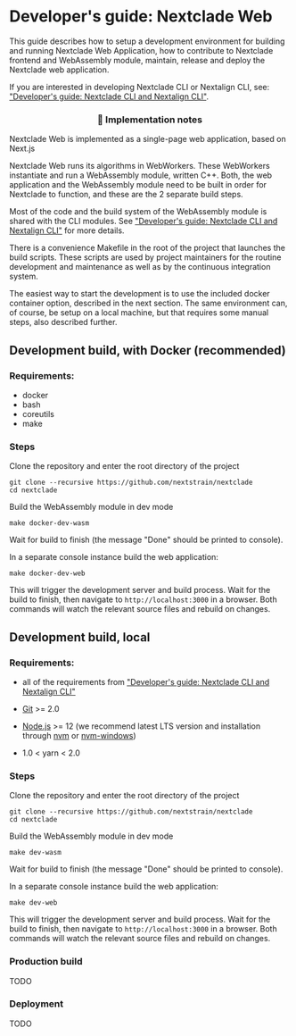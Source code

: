 # Developer's guide: Nextclade Web

This guide describes how to setup a development environment for building and running Nextclade Web Application, how to contribute to Nextclade frontend and WebAssembly module, maintain, release and deploy the Nextclade web application.

If you are interested in developing Nextclade CLI or Nextalign CLI, see: ["Developer's guide: Nextclade CLI and Nextalign CLI"](../../docs/dev/developers-guide-cli.md).

<h3 id="implementation-notes" align="center">
🧠 Implementation notes
</h3>

Nextclade Web is implemented as a single-page web application, based on Next.js

Nextclade Web runs its algorithms in WebWorkers. These WebWorkers instantiate and run a WebAssembly module, written C++. Both, the web application and the  WebAssembly module need to be built in order for Nextclade to function, and these are the 2 separate build steps.

Most of the code and the build system of the WebAssembly module is shared with the CLI modules. See  ["Developer's guide: Nextclade CLI and Nextalign CLI"](../../docs/dev/developers-guide-cli.md) for more details.

There is a convenience Makefile in the root of the project that launches the build scripts. These scripts are used by project maintainers for the routine development and maintenance as well as by the continuous integration system.

The easiest way to start the development is to use the included docker container option, described in the next section. The same environment can, of course, be setup on a local machine, but that requires some manual steps, also described further.

## Development build, with Docker (recommended)

### Requirements:

 - docker
 - bash
 - coreutils
 - make

### Steps

Clone the repository and enter the root directory of the project

    git clone --recursive https://github.com/nextstrain/nextclade
    cd nextclade

Build the WebAssembly module in dev mode

    make docker-dev-wasm

Wait for build to finish (the message "Done" should be printed to console).

In a separate console instance build the web application:

    make docker-dev-web

This will trigger the development server and build process. Wait for the build to finish, then navigate to `http://localhost:3000` in a browser. Both commands will watch the relevant source files and rebuild on changes.


## Development build, local

### Requirements:

- all of the requirements from ["Developer's guide: Nextclade CLI and Nextalign CLI"](../../docs/dev/developers-guide-cli.md)

- <a target="_blank" rel="noopener noreferrer" href="https://git-scm.com/downloads">Git</a> >= 2.0

- <a target="_blank" rel="noopener noreferrer" href="https://nodejs.org/">Node.js</a> >= 12 (we recommend latest LTS version and installation through <a target="_blank" rel="noopener noreferrer" href="https://github.com/nvm-sh/nvm">nvm</a> or
  <a target="_blank" rel="noopener noreferrer" href="https://github.com/coreybutler/nvm-windows">nvm-windows</a>)

- 1.0 < yarn < 2.0


### Steps

Clone the repository and enter the root directory of the project

    git clone --recursive https://github.com/nextstrain/nextclade
    cd nextclade

Build the WebAssembly module in dev mode

    make dev-wasm

Wait for build to finish (the message "Done" should be printed to console).

In a separate console instance build the web application:

    make dev-web

This will trigger the development server and build process. Wait for the build to finish, then navigate to `http://localhost:3000` in a browser. Both commands will watch the relevant source files and rebuild on changes.


### Production build

TODO


### Deployment

TODO
